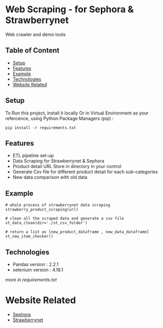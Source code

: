 # Web Scraping - for Sephora & Strawberrynet
Web crawler and demo tools 

## Table of Content
* [Setup](#Setup)
* [Features](#Features)
* [Example](#Example)
* [Technologies](#Technologies)
* [Website Related](#Website-Related)

## Setup
To Run this project, install it locally Or in Virtual Environment as your refercence, using Python Package Managers (pip) :

```
pip install -r requirements.txt
```

## Features
* ETL pipeline set-up
* Data Scraping for Strawberrynet & Sephora
* Product detail URL Store in directory in your control
* Generate Csv file for different product detail for each sub-categories
* New data comparison with old data

## Example

```
# whole process of strawberrynet data scraping
strawberry_product_scraping(url)

# clean all the scraped data and generate a csv file 
st_data_clean(dir='./st_csv_folder')

# return a list as [new_product_dataframe , new_data_dataframe]
st_new_item_checker()
```

## Technologies

* Pandas version : 2.2.1
* selenium version : 4.18.1

*more in requirements.txt*

# Website Related
* [Sephora](https://www.sephora.hk/)
* [Strawberrynet](https://www.strawberrynet.com/en-hk)
